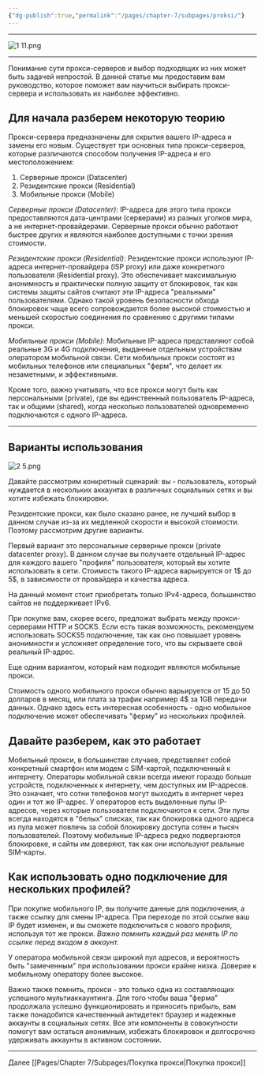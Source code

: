 ```yaml
---
{"dg-publish":true,"permalink":"/pages/chapter-7/subpages/proksi/"}
---
```



---

![1 11.png](/img/user/Images/1%2011.png)

---

Понимание сути прокси-серверов и выбор подходящих из них может быть задачей непростой. В данной статье мы предоставим вам руководство, которое поможет вам научиться выбирать прокси-сервера и использовать их наиболее эффективно.

## Для начала разберем некоторую теорию

Прокси-сервера предназначены для скрытия вашего IP-адреса и замены его новым. Существует три основных типа прокси-серверов, которые различаются способом получения IP-адреса и его местоположением:

1. Серверные прокси (Datacenter)
2. Резидентские прокси (Residential)
3. Мобильные прокси (Mobile)

_Серверные прокси (Datacenter)_: IP-адреса для этого типа прокси предоставляются дата-центрами (серверами) из разных уголков мира, а не интернет-провайдерами. Серверные прокси обычно работают быстрее других и являются наиболее доступными с точки зрения стоимости.

_Резидентские прокси (Residential)_: Резидентские прокси используют IP-адреса интернет-провайдера (ISP proxy) или даже конкретного пользователя (Residential proxy). Это обеспечивает максимальную анонимность и практически полную защиту от блокировок, так как системы защиты сайтов считают эти IP-адреса "реальными" пользователями. Однако такой уровень безопасности обхода блокировок чаще всего сопровождается более высокой стоимостью и меньшей скоростью соединения по сравнению с другими типами прокси.

_Мобильные прокси (Mobile)_: Мобильные IP-адреса представляют собой реальные 3G и 4G подключения, выданные отдельным устройствам оператором мобильной связи. Сети мобильных прокси состоят из мобильных телефонов или специальных "ферм", что делает их незаметными, и эффективными.

Кроме того, важно учитывать, что все прокси могут быть как персональными (private), где вы единственный пользователь IP-адреса, так и общими (shared), когда несколько пользователей одновременно подключаются с одного IP-адреса.

---

## Варианты использования

![2 5.png](/img/user/Images/2%205.png)

Давайте рассмотрим конкретный сценарий: вы - пользователь, который нуждается в нескольких аккаунтах в различных социальных сетях и вы хотите избежать блокировки.

Резидентские прокси, как было сказано ранее, не лучший выбор в данном случае из-за их медленной скорости и высокой стоимости. Поэтому рассмотрим другие варианты.

Первый вариант это персональные серверные прокси (private datacenter proxy). В данном случае вы получаете отдельный IP-адрес для каждого вашего "профиля" пользователя, который вы хотите использовать в сети. Стоимость такого IP-адреса варьируется от 1$ до 5$, в зависимости от провайдера и качества адреса.

На данный момент стоит приобретать только IPv4-адреса, большинство сайтов не поддерживает IPv6.

При покупке вам, скорее всего, предложат выбрать между прокси-серверами HTTP и SOCKS. Если есть такая возможность, рекомендуем использовать SOCKS5 подключение, так как оно повышает уровень анонимности и усложняет определение того, что вы скрываете свой реальный IP-адрес.

Еще одним вариантом, который нам подходит являются мобильные прокси.

Стоимость одного мобильного прокси обычно варьируется от 15 до 50 долларов в месяц, или плата за трафик например 4$ за 1GB передачи данных. Однако здесь есть интересная особенность - одно мобильное подключение может обеспечивать "ферму" из нескольких профилей.

## Давайте разберем, как это работает

Мобильный прокси, в большинстве случаев, представляет собой конкретный смартфон или модем с SIM-картой, подключенный к интернету. Операторы мобильной связи всегда имеют гораздо больше устройств, подключенных к интернету, чем доступных им IP-адресов. Это означает, что сотни телефонов могут выходить в интернет через один и тот же IP-адрес. У операторов есть выделенные пулы IP-адресов, через которые пользователи подключаются к сети. Эти пулы всегда находятся в "белых" списках, так как блокировка одного адреса из пула может повлечь за собой блокировку доступа сотен и тысяч пользователей. Поэтому мобильные IP-адреса редко подвергаются блокировке, и сайты им доверяют, так как они используют реальные SIM-карты.

## Как использовать одно подключение для нескольких профилей?

При покупке мобильного IP, вы получите данные для подключения, а также ссылку для смены IP-адреса. При переходе по этой ссылке ваш IP будет изменен, и вы сможете подключиться с нового профиля, используя тот же прокси. _Важно помнить каждый раз менять IP по ссылке перед входом в аккаунт._

У оператора мобильной связи широкий пул адресов, и вероятность быть "замеченным" при использовании прокси крайне низка. Доверие к мобильному оператору более высокое.

Важно также помнить, прокси - это только одна из составляющих успешного мультиаккаунтинга. Для того чтобы ваша "ферма" продолжала успешно функционировать и приносить прибыль, вам также понадобится качественный антидетект браузер и надежные аккаунты в социальных сетях. Все эти компоненты в совокупности помогут вам остаться анонимным, избежать блокировок и долгосрочно удерживать аккаунты в активном состоянии.

---

Далее [[Pages/Chapter 7/Subpages/Покупка прокси\|Покупка прокси]]